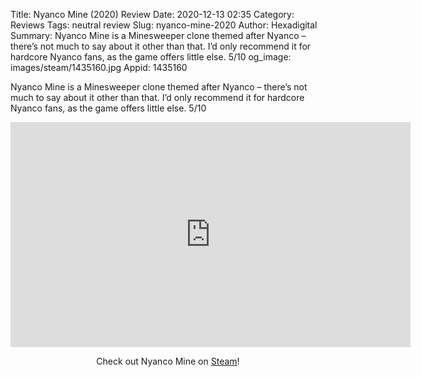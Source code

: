 Title: Nyanco Mine (2020) Review
Date: 2020-12-13 02:35
Category: Reviews
Tags: neutral review
Slug: nyanco-mine-2020
Author: Hexadigital
Summary: Nyanco Mine is a Minesweeper clone themed after Nyanco – there’s not much to say about it other than that. I’d only recommend it for hardcore Nyanco fans, as the game offers little else. 5/10
og_image: images/steam/1435160.jpg
Appid: 1435160

Nyanco Mine is a Minesweeper clone themed after Nyanco – there’s not much to say about it other than that. I’d only recommend it for hardcore Nyanco fans, as the game offers little else. 5/10

<center><iframe src="https://www.youtube.com/embed/sdd9e9Nh6O8?feature=oembed" allow="accelerometer; autoplay; encrypted-media; gyroscope; picture-in-picture" width="640" height="360" frameborder="0"></iframe>

Check out Nyanco Mine on [Steam](https://store.steampowered.com/app/1435160/?curator_clanid=34633900)!</center>
